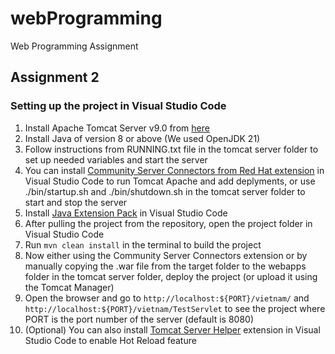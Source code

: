 # webProgramming
Web Programming Assignment

## Assignment 2

### Setting up the project in Visual Studio Code

1. Install Apache Tomcat Server v9.0 from [here](https://tomcat.apache.org/download-90.cgi)
2. Install Java of version 8 or above (We used OpenJDK 21)
3. Follow instructions from RUNNING.txt file in the tomcat server folder to set up needed variables and start the server
4. You can install [Community Server Connectors from Red Hat extension](https://marketplace.visualstudio.com/items?itemName=redhat.vscode-community-server-connector) in Visual Studio Code to run Tomcat Apache and add deplyments, or use ./bin/startup.sh and ./bin/shutdown.sh in the tomcat server folder to start and stop the server
5. Install [Java Extension Pack](https://marketplace.visualstudio.com/items?itemName=vscjava.vscode-java-pack) in Visual Studio Code
6. After pulling the project from the repository, open the project folder in Visual Studio Code
7. Run `mvn clean install` in the terminal to build the project
8. Now either using the Community Server Connectors extension or by manually copying the .war file from the target folder to the webapps folder in the tomcat server folder, deploy the project (or upload it using the Tomcat Manager)
9. Open the browser and go to `http://localhost:${PORT}/vietnam/` and `http://localhost:${PORT}/vietnam/TestServlet` to see the project where PORT is the port number of the server (default is 8080)
10. (Optional) You can also install [Tomcat Server Helper](https://marketplace.visualstudio.com/items?itemName=SamueleRadici.tomcatmavenhelper) extension in Visual Studio Code to enable Hot Reload feature
